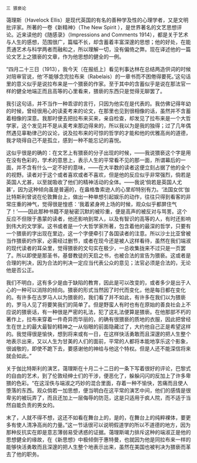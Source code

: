     三 猥亵论 

   蔼理斯（Havelock Ellis）是现代英国的有名的善种学及性的心理学者，又是文明批评家。所著的一卷《新精神》（The New Spirit ），是世界著名的文艺思想评论。近来读他的《随感录》（Impressions and Comments 1914），都是关于艺术与人生的感想，范围很广，篇幅不长，却含蓄着丰富深邃的思想；他的好处，在能贯通艺术与科学两者而融和之，所以理解一切，没有偏倚之弊。现在译述他的一篇论文艺上之猥亵的文章，作为他思想的健全的一例。

   “四月二十三日（1913），我今天〔在报纸上〕看见判事达林在总结两造供词的时候对陪审官说，他‘不能够念完拉布来（Rabelais）的一章书而不困倦得要死。’这句话里的意义似乎是说拉布来是一个猥亵的作家。至于其中的含蓄似乎是说在那法官一样的健全地端正而且高等的心里看来，猥亵的东西只是觉得无聊罢了。

   我引这句话，并不当作一种乖谬的言行，只因为他实在是代表的。我仿佛记得年幼的时候，曾经很用心的读麦考来的论文，在那里也见到很相像的话，虽然并不含蓄着相像的深意。我那时便去把拉布来买来，亲自检查，却发见了拉布来是一个大哲学家，这个发见并不是从麦考来那边得来的，所以我以为是我的独得；过了几年偶然遇见辜勒律己的议论，说及拉布来的可惊的哲学的才能和他的优雅高尚的道德，我才晓得自己不是孤立，感到一种不能忘记的喜悦。

   这似乎很是的确的：在文艺上有猥亵的分子出现的时候，——我说猥亵这个字是用在没有色彩的，学术的意思上，表示人生的平常看不见的那一面，所谓幕后的一面，并不含有什么一定不好的意味，——在大半数的读者这便立刻占据了他的全个的视野。读者对于这个或者喜欢或者不喜欢，但是他的反应似乎非常强烈，倘若是英国人尤甚，以至就吸收了他们的精神活动的全体。——我说‘倘若是英国人尤甚’，因为这种倾向虽是普遍的，在盎格鲁索逊人的心里却特别有力。‘法国女优’伽比特斯利曾说在伦敦舞台上，做出一种单想引起娱乐的动作，往往只得到看客的非常庄重的神气，觉得很是惶惑：‘我着紧身袴上场的时候，观众似乎都屏住气了！’——因此那种书籍不是秘密沉默的被珍重，便是高声的被反对与骂詈。这个反应不但限于愚蒙的读者，他还影响到常人，以及有智识的高等的人，有时还影响到伟大的文学家。这书或者是一个大哲学家所著，包含着他的最深的哲学，只要有一个猥亵的字出现在里边，这一个字便牵引了各国读者的注意。所以沙士比亚曾被当作猥亵的作家，必需经过删节，或者在现今还是被人这样看待，虽然在我们端淑的现代读者的耳朵里，觉得猥亵的文句实在极少，一总收集拢来不过只是一页罢了。所以即使是那圣书，基督教徒的天启之书，也被合法的宣告为猥亵。这或者是合理的判决，因为合法的判决一定应当代表公众的意见；法官必须是合法的，无论他是否公正。

   我们不明白，这有多少是由于缺陷的教育，因此是可以改变的，或者多少是出于人心的一种可以消除的倾向。猥亵的形式当然因了时代而变化，他是每日都在变化的。有许多在古罗马人以为猥亵的，我们看了并不如此，有许多在我们以为猥亵的，罗马人见了将要笑我们的简单了。但是野蛮人有时也有在原始的善良社会上不应说的猥亵话，有一种很是严密的礼法，犯了这礼法便算是猥亵。在他那部不朽的著作上，拉布来穿着一件奇异而华丽的，的确有很猥亵的质地的衣服，因此把曾经生在世上的最大最智的精神之一从俗眼的前面隐藏过了，大约他自己正是希望这样的。我觉得很是愉快，想到将来或有一日，在这样快活勇敢而且深邃的把人生整个地表示出来，又以人生为甘美的人们的面前，平常的人都将本能地享乐这个影象，很诚敬的，即使不跪下去，要感谢他的神给与他这个特权。但是人还不能深信将来就会如此。”

   关于伽比特斯利的演艺，蔼理斯在十月二十二日的一条下写着很好的评论，巴黎式的自由的艺术，到了伦敦经绅士们的干涉，便恶化了，躲躲闪闪的反加上了许多卑猥的色彩。“在这淫佚与端淑之巧妙的混合里面，存着一种不愉快，苦痛而且使人堕落的东西。观众倘若一加思想，便当明白在这平常的演艺中间，他们的感情是很卑劣的被玩弄了，而且还加上一层侮辱的防范，这是只适用于疯人院，而不适于当然自能负责的男女的。

   末了，人就不得不想，这还不如看在舞台上的，是的，在舞台上的纯粹裸体，要更多有使人清净高尚的力量。”这一节话很可以说明假道学的所以不道德的地方，因为那种反抗实在即是意志薄弱易受诱惑的证据。蔼理斯竭力排斥这种的端淑正是他的思想健全的缘故，在《新思想》中极倾倒于惠特曼，也就因为他是同拉布来一样的能够快活勇敢而且深邃的把人生整个地表示出来，虽然在美国也被判决为猥亵而革去了他的职务。

